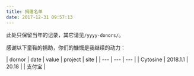 ```yaml
---
title: 捐赠名单
date: 2017-12-31 09:57:13
---
```


此处只保留当年的记录，其它请见`/yyyy-donors/`。

感谢以下童鞋的捐助，你们的慷慨是我继续的动力：

| dornor | date | value | project | site |
| --- | --- | --- |
| Cytosine | 2018.1.1 | 20.18 |  | 支付宝 |